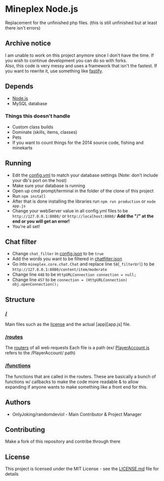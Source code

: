 # Mineplex Node.js
Replacement for the unfinished php files. (this is still unfinished but at least there isn't errors)

## Archive notice
I am unable to work on this project anymore since I don't have the time. If you wish to continue development you can do so with forks.
<br />
Also, this code is very messy and uses a framework that isn't the fastest. If you want to rewrite it, use something like [fastify](github.com/fastify/fastify).

## Depends
* [Node.js](https://nodejs.org)
* MySQL database

### Things this doesn't handle
* Custom class builds
* Dominate (skills, items, classes)
* Pets
* If you want to count things for the 2014 source code, fishing and minekarts

## Running
* Edit the [config.yml](config.json) to match your database settings (Note: don't include your db's port on the host)
* Make sure your database is running
* Open up cmd prompt/terminal in the folder of the clone of this project
* Run ```npm install```
* After that is done installing the libraries run ```npm run production``` or ```node app.js```
* Change your webServer value in all config.yml files to be ```http://127.0.0.1:8080/``` or ```http://localhost:8080/``` **Add the "/" at the end or you will get an error!**
* You're all set!

## Chat filter
* Change ```chat_filter``` in [config.json](config.json) to be ```true```
* Add the words you want to be filtered in [chatfilter.json](chatfilter.json)
* Go into `mineplex.core.chat.Chat` and replace line ```58```(```_filterUrl```) to be `http://127.0.0.1:8080/content/item/moderate`
* Change line ```448``` to be ```HttpURLConnection connection = null;```
* Change line ```457``` to be ```connection = (HttpURLConnection) obj.openConnection();```

## Structure
### [/](/)
Main files such as the [license](LICENSE.md) and the actual [app][app.js] file.

### [/routes](/routes)
The [routers](https://expressjs.com/en/api.html#router) of all web requests Each file is a path (ex/ [PlayerAccount.js](/routes/PlayerAccount.js) refers to the /PlayerAccount/ path)

### [/functions](/functions)
The functions that are called in the routers. These are basically a bunch of functions w/ callbacks to make the code more readable & to allow expanding if anyone wants to make something like a front end for this.

## Authors
* OnlyJoking/randomdevlol - Main Contributor & Project Manager

## Contributing
Make a fork of this repository and contribe through there

## License
This project is licensed under the MIT License - see the [LICENSE.md](LICENSE.md) file for details

